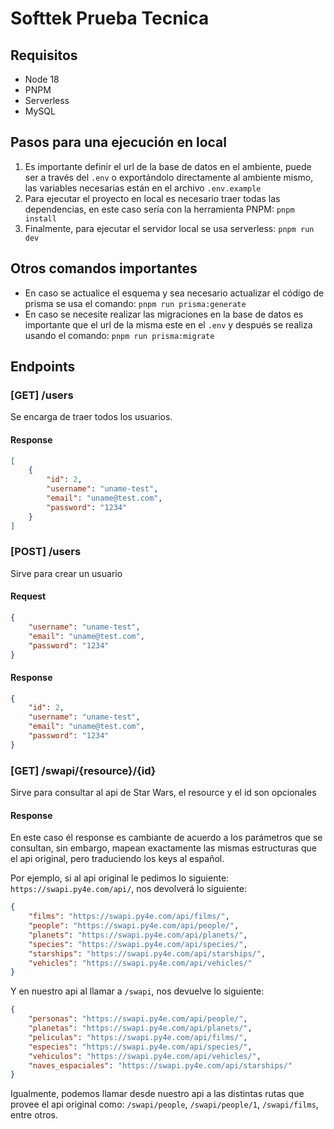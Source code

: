 # Softtek Prueba Tecnica

## Requisitos

- Node 18
- PNPM
- Serverless
- MySQL

## Pasos para una ejecución en local

1. Es importante definir el url de la base de datos en el ambiente, puede ser a través del `.env` o exportándolo directamente al ambiente mismo, las variables necesarias están en el archivo `.env.example`
2. Para ejecutar el proyecto en local es necesario traer todas las dependencias, en este caso sería con la herramienta PNPM: `pnpm install`
3. Finalmente, para ejecutar el servidor local se usa serverless: `pnpm run dev`

## Otros comandos importantes

- En caso se actualice el esquema y sea necesario actualizar el código de prisma se usa el comando: `pnpm run prisma:generate`
- En caso se necesite realizar las migraciones en la base de datos es importante que el url de la misma este en el `.env` y después se realiza usando el comando: `pnpm run prisma:migrate`

## Endpoints

### [GET] /users

Se encarga de traer todos los usuarios.

#### Response
```json
[
	{
		"id": 2,
		"username": "uname-test",
		"email": "uname@test.com",
		"password": "1234"
	}
]
```

### [POST] /users

Sirve para crear un usuario

#### Request
```json
{
	"username": "uname-test",
	"email": "uname@test.com",
	"password": "1234"
}
```

#### Response
```json
{
	"id": 2,
	"username": "uname-test",
	"email": "uname@test.com",
	"password": "1234"
}
```

### [GET] /swapi/{resource}/{id}

Sirve para consultar al api de Star Wars, el resource y el id son opcionales

#### Response

En este caso él response es cambiante de acuerdo a los parámetros que se consultan, sin embargo, mapean exactamente las mismas estructuras que el api original, pero traduciendo los keys al español.

Por ejemplo, si al api original le pedimos lo siguiente: `https://swapi.py4e.com/api/`, nos devolverá lo siguiente:
```json
{
	"films": "https://swapi.py4e.com/api/films/",
	"people": "https://swapi.py4e.com/api/people/",
	"planets": "https://swapi.py4e.com/api/planets/",
	"species": "https://swapi.py4e.com/api/species/",
	"starships": "https://swapi.py4e.com/api/starships/",
	"vehicles": "https://swapi.py4e.com/api/vehicles/"
}
```

Y en nuestro api al llamar a `/swapi`, nos devuelve lo siguiente:
```json
{
	"personas": "https://swapi.py4e.com/api/people/",
	"planetas": "https://swapi.py4e.com/api/planets/",
	"peliculas": "https://swapi.py4e.com/api/films/",
	"especies": "https://swapi.py4e.com/api/species/",
	"vehiculos": "https://swapi.py4e.com/api/vehicles/",
	"naves_espaciales": "https://swapi.py4e.com/api/starships/"
}
```

Igualmente, podemos llamar desde nuestro api a las distintas rutas que provee el api original como: `/swapi/people`, `/swapi/people/1`, `/swapi/films`, entre otros.
